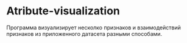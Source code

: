 # Atribute-visualization

Программа визуализирует несколко признаков и взаимодействий признаков из приложенного датасета разными способами. 

